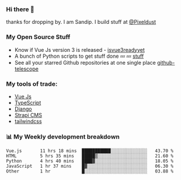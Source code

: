 ### Hi there 👋

thanks for dropping by.
I am Sandip. I build stuff at [@Pixeldust](github.com/pixeldust-in/)

###  **My Open Source Stuff**

 - Know if Vue Js version 3 is released -  [isvue3readyyet](https://github.com/sandiprb/isvue3readyyet)
 - A bunch of Python scripts to get stuff done 💤 💤 [stuff](https://github.com/sandiprb/stuff)
 - See all your starred Github repositories at one single place [github-telescope](https://github.com/sandiprb/github-telescope)



###  **My tools of trade:**
 - [Vue Js](https://github.com/vuejs/vue/)
 - [TypeScript](https://github.com/microsoft/TypeScript)
 - [Django](github.com/django/django)
 - [Strapi CMS](github.com/strapi/strapi)
 - [tailwindcss](https://github.com/tailwindlabs/tailwindcss)


###  📊 **My Weekly development breakdown**
<!--START_SECTION:waka-->
```text
Vue.js       11 hrs 18 mins  ███████████░░░░░░░░░░░░░░   43.70 % 
HTML         5 hrs 35 mins   █████▒░░░░░░░░░░░░░░░░░░░   21.60 % 
Python       4 hrs 40 mins   ████▓░░░░░░░░░░░░░░░░░░░░   18.05 % 
JavaScript   1 hr 37 mins    █▓░░░░░░░░░░░░░░░░░░░░░░░   06.30 % 
Other        1 hr            █░░░░░░░░░░░░░░░░░░░░░░░░   03.88 % 
```
<!--END_SECTION:waka-->
